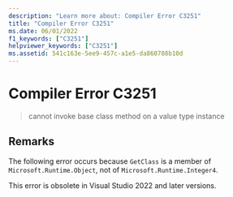 ```yaml
---
description: "Learn more about: Compiler Error C3251"
title: "Compiler Error C3251"
ms.date: 06/01/2022
f1_keywords: ["C3251"]
helpviewer_keywords: ["C3251"]
ms.assetid: 541c163e-5ee9-457c-a1e5-da860788b10d
---
```

# Compiler Error C3251

> cannot invoke base class method on a value type instance

## Remarks

The following error occurs because `GetClass` is a member of `Microsoft.Runtime.Object`, not of `Microsoft.Runtime.Integer4`.

This error is obsolete in Visual Studio 2022 and later versions.
